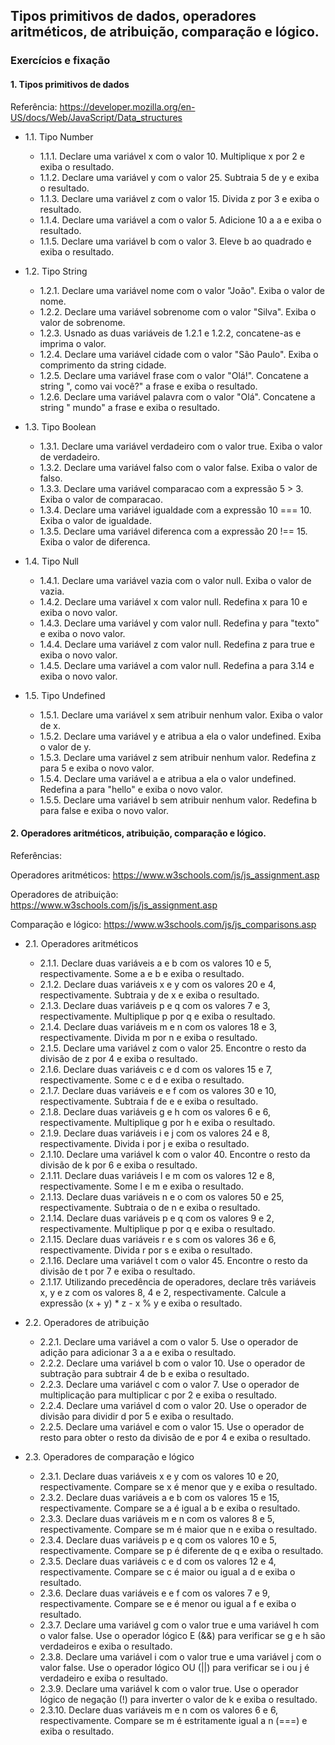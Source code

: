 ## Tipos primitivos de dados, operadores aritméticos, de atribuição, comparação e lógico.
### Exercícios e fixação
#### 1. Tipos primitivos de dados
Referência: https://developer.mozilla.org/en-US/docs/Web/JavaScript/Data_structures

* 1.1\. Tipo Number
    * 1.1.1\. Declare uma variável x com o valor 10. Multiplique x por 2 e exiba o resultado.
    * 1.1.2\. Declare uma variável y com o valor 25. Subtraia 5 de y e exiba o resultado.
    * 1.1.3\. Declare uma variável z com o valor 15. Divida z por 3 e exiba o resultado.
    * 1.1.4\. Declare uma variável a com o valor 5. Adicione 10 a a e exiba o resultado.
    * 1.1.5\. Declare uma variável b com o valor 3. Eleve b ao quadrado e exiba o resultado.

* 1.2. Tipo String
    * 1.2.1\. Declare uma variável nome com o valor "João". Exiba o valor de nome.
    * 1.2.2\. Declare uma variável sobrenome com o valor "Silva". Exiba o valor de sobrenome.
    * 1.2.3\. Usnado as duas variáveis de 1.2.1 e 1.2.2, concatene-as e imprima o valor.
    * 1.2.4\. Declare uma variável cidade com o valor "São Paulo". Exiba o comprimento da string cidade.
    * 1.2.5\. Declare uma variável frase com o valor "Olá!". Concatene a string ", como vai você?" a frase e exiba o resultado.
    * 1.2.6\. Declare uma variável palavra com o valor "Olá". Concatene a string " mundo" a frase e exiba o resultado.

* 1.3\. Tipo Boolean
    * 1.3.1\. Declare uma variável verdadeiro com o valor true. Exiba o valor de verdadeiro.
    * 1.3.2\. Declare uma variável falso com o valor false. Exiba o valor de falso.
    * 1.3.3\. Declare uma variável comparacao com a expressão 5 > 3. Exiba o valor de comparacao.
    * 1.3.4\. Declare uma variável igualdade com a expressão 10 === 10. Exiba o valor de igualdade.
    * 1.3.5\. Declare uma variável diferenca com a expressão 20 !== 15. Exiba o valor de diferenca.

* 1.4\. Tipo Null 
    * 1.4.1\. Declare uma variável vazia com o valor null. Exiba o valor de vazia.
    * 1.4.2\. Declare uma variável x com valor null. Redefina x para 10 e exiba o novo valor.
    * 1.4.3\. Declare uma variável y com valor null. Redefina y para "texto" e exiba o novo valor.
    * 1.4.4\. Declare uma variável z com valor null. Redefina z para true e exiba o novo valor.
    * 1.4.5\. Declare uma variável a com valor null. Redefina a para 3.14 e exiba o novo valor.

* 1.5\. Tipo Undefined
    * 1.5.1\. Declare uma variável x sem atribuir nenhum valor. Exiba o valor de x.
    * 1.5.2\. Declare uma variável y e atribua a ela o valor undefined. Exiba o valor de y.
    * 1.5.3\. Declare uma variável z sem atribuir nenhum valor. Redefina z para 5 e exiba o novo valor.
    * 1.5.4\. Declare uma variável a e atribua a ela o valor undefined. Redefina a para "hello" e exiba o novo valor.
    * 1.5.5\. Declare uma variável b sem atribuir nenhum valor. Redefina b para false e exiba o novo valor.

#### 2. Operadores aritméticos, atribuição, comparação e lógico.
Referências: 

Operadores aritméticos: https://www.w3schools.com/js/js_assignment.asp

Operadores de atribuição: https://www.w3schools.com/js/js_assignment.asp

Comparação e lógico: https://www.w3schools.com/js/js_comparisons.asp

* 2.1\. Operadores aritméticos
    * 2.1.1\. Declare duas variáveis a e b com os valores 10 e 5, respectivamente. Some a e b e exiba o resultado.
    * 2.1.2\. Declare duas variáveis x e y com os valores 20 e 4, respectivamente. Subtraia y de x e exiba o resultado.
    * 2.1.3\. Declare duas variáveis p e q com os valores 7 e 3, respectivamente. Multiplique p por q e exiba o resultado.
    * 2.1.4\. Declare duas variáveis m e n com os valores 18 e 3, respectivamente. Divida m por n e exiba o resultado.
    * 2.1.5\. Declare uma variável z com o valor 25. Encontre o resto da divisão de z por 4 e exiba o resultado.
    * 2.1.6\. Declare duas variáveis c e d com os valores 15 e 7, respectivamente. Some c e d e exiba o resultado.
    * 2.1.7\. Declare duas variáveis e e f com os valores 30 e 10, respectivamente. Subtraia f de e e exiba o resultado.
    * 2.1.8\. Declare duas variáveis g e h com os valores 6 e 6, respectivamente. Multiplique g por h e exiba o resultado.
    * 2.1.9\. Declare duas variáveis i e j com os valores 24 e 8, respectivamente. Divida i por j e exiba o resultado.
    * 2.1.10\. Declare uma variável k com o valor 40. Encontre o resto da divisão de k por 6 e exiba o resultado.
    * 2.1.11\. Declare duas variáveis l e m com os valores 12 e 8, respectivamente. Some l e m e exiba o resultado.
    * 2.1.13\. Declare duas variáveis n e o com os valores 50 e 25, respectivamente. Subtraia o de n e exiba o resultado.
    * 2.1.14\. Declare duas variáveis p e q com os valores 9 e 2, respectivamente. Multiplique p por q e exiba o resultado.
    * 2.1.15\. Declare duas variáveis r e s com os valores 36 e 6, respectivamente. Divida r por s e exiba o resultado.
    * 2.1.16\. Declare uma variável t com o valor 45. Encontre o resto da divisão de t por 7 e exiba o resultado.
    * 2.1.17\. Utilizando precedência de operadores, declare três variáveis x, y e z com os valores 8, 4 e 2, respectivamente. Calcule a expressão (x + y) * z - x % y e exiba o resultado.

* 2.2\. Operadores de atribuição
    * 2.2.1\. Declare uma variável a com o valor 5. Use o operador de adição para adicionar 3 a a e exiba o resultado.
    * 2.2.2\. Declare uma variável b com o valor 10. Use o operador de subtração para subtrair 4 de b e exiba o resultado.
    * 2.2.3\. Declare uma variável c com o valor 7. Use o operador de multiplicação para multiplicar c por 2 e exiba o resultado.
    * 2.2.4\. Declare uma variável d com o valor 20. Use o operador de divisão para dividir d por 5 e exiba o resultado.
    * 2.2.5\. Declare uma variável e com o valor 15. Use o operador de resto para obter o resto da divisão de e por 4 e exiba o resultado.

* 2.3\. Operadores de comparação e lógico
    * 2.3.1\. Declare duas variáveis x e y com os valores 10 e 20, respectivamente. Compare se x é menor que y e exiba o resultado.
    * 2.3.2\. Declare duas variáveis a e b com os valores 15 e 15, respectivamente. Compare se a é igual a b e exiba o resultado.
    * 2.3.3\. Declare duas variáveis m e n com os valores 8 e 5, respectivamente. Compare se m é maior que n e exiba o resultado.
    * 2.3.4\. Declare duas variáveis p e q com os valores 10 e 5, respectivamente. Compare se p é diferente de q e exiba o resultado.
    * 2.3.5\. Declare duas variáveis c e d com os valores 12 e 4, respectivamente. Compare se c é maior ou igual a d e exiba o resultado.
    * 2.3.6\. Declare duas variáveis e e f com os valores 7 e 9, respectivamente. Compare se e é menor ou igual a f e exiba o resultado.
    * 2.3.7\. Declare uma variável g com o valor true e uma variável h com o valor false. Use o operador lógico E (&&) para verificar se g e h são verdadeiros e exiba o resultado.
    * 2.3.8\. Declare uma variável i com o valor true e uma variável j com o valor false. Use o operador lógico OU (||) para verificar se i ou j é verdadeiro e exiba o resultado.
    * 2.3.9\. Declare uma variável k com o valor true. Use o operador lógico de negação (!) para inverter o valor de k e exiba o resultado.
    * 2.3.10\. Declare duas variáveis m e n com os valores 6 e 6, respectivamente. Compare se m é estritamente igual a n (===) e exiba o resultado.

